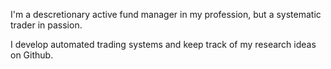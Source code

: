 I'm a descretionary active fund manager in my profession, but a systematic trader in passion. 

I develop automated trading systems and keep track of my research ideas on Github.

<!---
lowQuant/lowQuant is a ✨ special ✨ repository because its `README.md` (this file) appears on your GitHub profile.
You can click the Preview link to take a look at your changes.
--->
